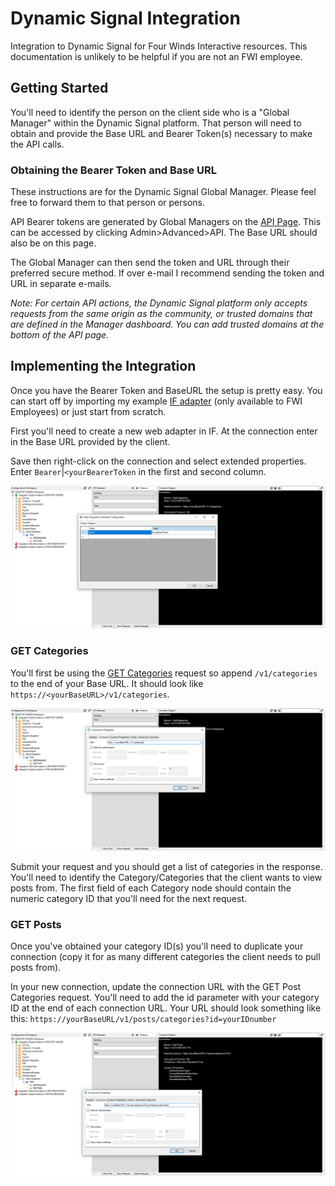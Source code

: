 # Dynamic Signal Integration

Integration to Dynamic Signal for Four Winds Interactive resources.  This documentation is unlikely to be helpful if you are not an FWI employee.

## Getting Started

You'll need to identify the person on the client side who is a "Global Manager" within the Dynamic Signal platform.  That person will need to obtain and provide the Base URL and Bearer Token(s) necessary to make the API calls.

### Obtaining the Bearer Token and Base URL

These instructions are for the Dynamic Signal Global Manager.  Please feel free to forward them to that person or persons.

API Bearer tokens are generated by Global Managers on the [API Page](https://urldefense.com/v3/__https:/vermeertest.voicestorm.com/manage/api__;!!ICUevlz5aoA!7CEf8DRLQI1s89--0K1NtclwahDUGGOJ79EFwGqxpeXV1Xi7GNeNKVcuwYy32gM$).  This can be accessed by clicking Admin>Advanced>API.  The Base URL should also be on this page.

The Global Manager can then send the token and URL through their preferred secure method.  If over e-mail I recommend sending the token and URL in separate e-mails.

*Note: For certain API actions, the Dynamic Signal platform only accepts requests from the same origin as the community, or trusted domains that are defined in the Manager dashboard. You can add trusted domains at the bottom of the API page.*

## Implementing the Integration

Once you have the Bearer Token and BaseURL the setup is pretty easy.  You can start off by importing my example [IF adapter](https://fourwindsinteractivehq-my.sharepoint.com/:u:/g/personal/will_karges_fourwindsinteractive_com/EYmcFj_ofO9Gnsqf5iDUA6MBzyMRvvVdCdrK_1Rz7KB3Mg?e=wopmgK) (only available to FWI Employees) or just start from scratch.

First you'll need to create a new web adapter in IF.  At the connection enter in the Base URL provided by the client.

Save then right-click on the connection and select extended properties.  Enter `Bearer`|`<yourBearerToken` in the first and second column.

![bearer-token.png](images/bearer-token.png)

### GET Categories

You'll first be using the [GET Categories](https://dev.dynamicsignal.com/api/Categories#get-categories) request so append `/v1/categories` to the end of your Base URL.  It should look like `https://<yourBaseURL>/v1/categories`.

![get-categories.png](images/get-categories.png)

Submit your request and you should get a list of categories in the response.  You'll need to identify the Category/Categories that the client wants to view posts from.  The first field of each Category node should contain the numeric category ID that you'll need for the next request.

### GET Posts

Once you've obtained your category ID(s) you'll need to duplicate your connection (copy it for as many different categories the client needs to pull posts from).

In your new connection, update the connection URL with the GET Post Categories request.  You'll need to add the id parameter with your category ID at the end of each connection URL.  Your URL should look something like this: `https://yourBaseURL/v1/posts/categories?id=yourIDnumber`

![get-posts.png](images/get-posts.png)


